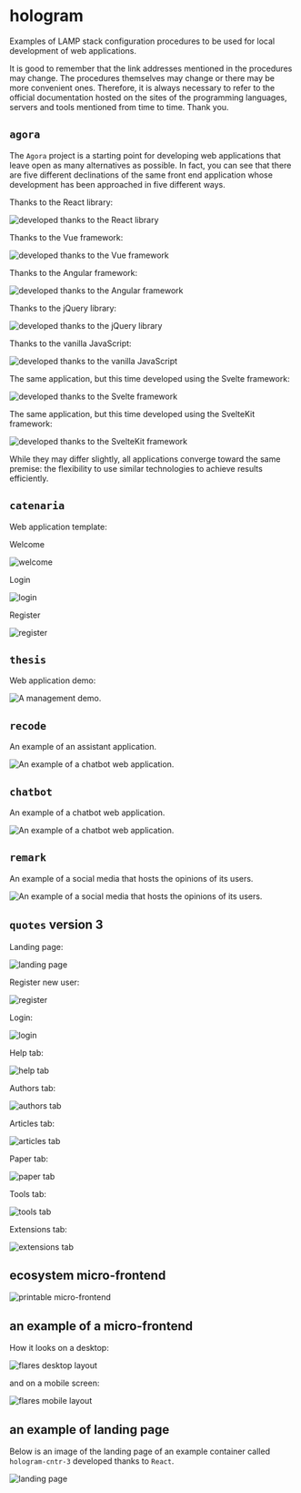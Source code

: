 # hologram

Examples of LAMP stack configuration procedures to be used for local development of web applications.

It is good to remember that the link addresses mentioned in the procedures may change.
The procedures themselves may change or there may be more convenient ones.
Therefore, it is always necessary to refer to the official documentation hosted on the sites of the programming languages, servers and tools mentioned from time to time.
Thank you.

## `agora`

The `Agora` project is a starting point for developing web applications that leave open as many alternatives as possible.
In fact, you can see that there are five different declinations of the same front end application whose development has been approached in five different ways.

Thanks to the React library:

![developed thanks to the React library](templates/agora/ui-agora01/screenshots/screenshot_ui-agora01_mobile_first_posts_loaded.png)

Thanks to the Vue framework:

![developed thanks to the Vue framework](templates/agora/ui-agora02/screenshots/screenshot_ui-agora02_mobile_first_loaded.png)

Thanks to the Angular framework:

![developed thanks to the Angular framework](templates/agora/ui-agora03/screenshots/screenshot_ui-agora03_mobile_first_loaded.png)

Thanks to the jQuery library:

![developed thanks to the jQuery library](templates/agora/ui-agora04/screenshots/screenshot_ui-agora04_mobile_first_loaded.png)

Thanks to the vanilla JavaScript:

![developed thanks to the vanilla JavaScript](templates/agora/ui-agora05/screenshots/screenshot_ui-agora05_mobile_first_loaded.png)

The same application, but this time developed using the Svelte framework:

![developed thanks to the Svelte framework](templates/agora/ui-agora07/screenshots/screenshot_ui-agora07_mobile_first_loaded.png)

The same application, but this time developed using the SvelteKit framework:

![developed thanks to the SvelteKit framework](templates/agora/ui-agora08/screenshots/screenshot_ui-agora08_mobile_first_posts_loaded_blur.png)

While they may differ slightly, all applications converge toward the same premise: the flexibility to use similar technologies to achieve results efficiently.

## `catenaria`

Web application template:

Welcome

![welcome](templates/catenaria/catenaria/docs/screenshots/catenaria-php84.local_welcome.png)

Login

![login](templates/catenaria/catenaria/docs/screenshots/catenaria-php84.local_login.png)

Register

![register](templates/catenaria/catenaria/docs/screenshots/catenaria-php84.local_register.png)

## `thesis`

Web application demo:

![A management demo.](examples/thesis/screenshots/Thesis_editor_landscape.png)

## `recode`

An example of an assistant application.

![An example of a chatbot web application.](environments/hologram-php84/screenshots/Recode_query_SelectFromEmployeesWhereRadiologist.png)

## `chatbot`

An example of a chatbot web application.

![An example of a chatbot web application.](environments/hologram-php84/screenshots/Chatbot_landing_page.png)

## `remark` 

An example of a social media that hosts the opinions of its users.

![An example of a social media that hosts the opinions of its users.](environments/hologram-eaas/projects/apps/remark/remark-1.0/screenshots/remark-1.0_landing_page.png)

## `quotes` version 3

Landing page:

![landing page](examples/quotes/v3/quotes/screenshots/quotes_v3_landing_page_view_slim_2.png)

Register new user:

![register](examples/quotes/v3/quotes/screenshots/quotes_v3_register_new_user_view.png)

Login:

![login](examples/quotes/v3/quotes/screenshots/quotes_v3_login_user_view.png)

Help tab:

![help tab](examples/quotes/v3/quotes/screenshots/quotes_v3_help_tab_view.png)

Authors tab:

![authors tab](examples/quotes/v3/quotes/screenshots/quotes_v3_authors_tab_view.png)

Articles tab:

![articles tab](examples/quotes/v3/quotes/screenshots/quotes_v3_articles_tab_view.png)

Paper tab:

![paper tab](examples/quotes/v3/quotes/screenshots/quotes_v3_papers_tab_view.png)

Tools tab:

![tools tab](examples/quotes/v3/quotes/screenshots/quotes_v3_tools_tab_view.png)

Extensions tab:

![extensions tab](examples/quotes/v3/quotes/screenshots/quotes_v3_extensions_tab_view.png)

## ecosystem micro-frontend

![printable micro-frontend](examples/quotes/v3/ecosystem/printable/screenshots/quotes_printable.png)

## an example of a micro-frontend

How it looks on a desktop:

![flares desktop layout](examples/likelihood/flares/screenshots/flares_help_desktop_view.png)

and on a mobile screen:

![flares mobile layout](examples/likelihood/flares/screenshots/flares_help_mobile_view.png)

## an example of landing page

Below is an image of the landing page of an example container called `hologram-cntr-3` developed thanks to `React`.

![landing page](environments/hologram-kind/docker-playground/hologram-3.0/dev/landing/screenshots/hologram-cntr-3_landing_page.png)
